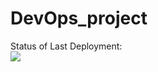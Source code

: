 # DevOps_project

Status of Last Deployment: <br>
<img src="https://github.com/MsyuLuch/DevOps_project/.github/workflows/ci-cd-pipeline.yml/badge.svg"><br>
